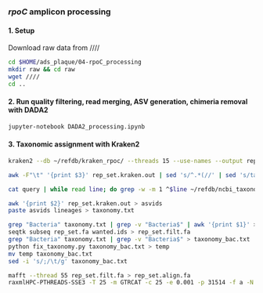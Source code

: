 ### *rpoC* amplicon processing

#### 1. Setup

Download raw data from ////

```bash
cd $HOME/ads_plaque/04-rpoC_processing
mkdir raw && cd raw
wget ////
cd ..
```

#### 2. Run quality filtering, read merging, ASV generation, chimeria removal with DADA2

```bash
jupyter-notebook DADA2_processing.ipynb
```

#### 3. Taxonomic assignment with Kraken2

```bash
kraken2 --db ~/refdb/kraken_rpoc/ --threads 15 --use-names --output rep_set.kraken.out --unclassified-out rep_set.unclassified.kraken.out --confidence 0.01 rep_set.fa

awk -F"\t" '{print $3}' rep_set.kraken.out | sed 's/^.*(//' | sed 's/taxid //' | sed 's/)//' > query

cat query | while read line; do grep -w -m 1 ^$line ~/refdb/ncbi_taxonomy/fullnamelineage.dmp | awk -F"|" '{print $3, $2}' | sed 's/\t//g' | sed 's/  / /g' | sed 's/cellular organisms; //' | sed 's/; /;/g' | sed 's/ /_/g'; done > lineages

awk '{print $2}' rep_set.kraken.out > asvids
paste asvids lineages > taxonomy.txt

grep "Bacteria" taxonomy.txt | grep -v "Bacteria$" | awk '{print $1}' > wanted.ids
seqtk subseq rep_set.fa wanted.ids > rep_set.filt.fa
grep "Bacteria" taxonomy.txt | grep -v "Bacteria$" > taxonomy_bac.txt
python fix_taxonomy.py taxonomy_bac.txt > temp
mv temp taxonomy_bac.txt
sed -i 's/;/\t/g' taxonomy_bac.txt

mafft --thread 55 rep_set.filt.fa > rep_set.align.fa
raxmlHPC-PTHREADS-SSE3 -T 25 -m GTRCAT -c 25 -e 0.001 -p 31514 -f a -N 100 -x 02938 -n ref.tre -s rep_set.align.fa
```

